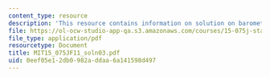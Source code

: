```yaml
---
content_type: resource
description: 'This resource contains information on solution on barometric pressure. '
file: https://ol-ocw-studio-app-qa.s3.amazonaws.com/courses/15-075j-statistical-thinking-and-data-analysis-fall-2011/0eef05e12db0982addaa6a141598d497_MIT15_075JF11_soln03.pdf
file_type: application/pdf
resourcetype: Document
title: MIT15_075JF11_soln03.pdf
uid: 0eef05e1-2db0-982a-ddaa-6a141598d497
---
```

